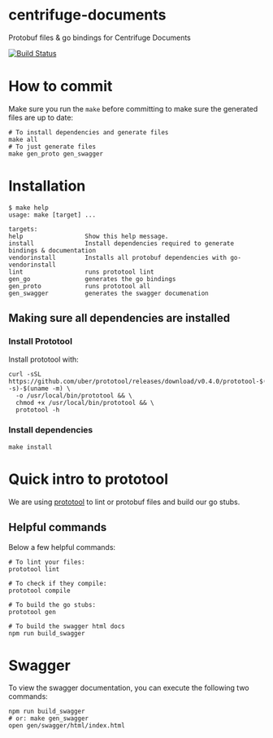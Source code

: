 # centrifuge-documents
Protobuf files &amp; go bindings for Centrifuge Documents

[![Build Status](https://travis-ci.com/CentrifugeInc/centrifuge-protobufs.svg?token=Sbf68xBZUZLMB3kGTKcX&branch=master)](https://travis-ci.com/CentrifugeInc/centrifuge-protobufs)


# How to commit
Make sure you run the `make` before committing to make sure the generated files are up to date:

```bash,
# To install dependencies and generate files
make all
# To just generate files
make gen_proto gen_swagger
```

# Installation

```
$ make help
usage: make [target] ...

targets:
help                 Show this help message.
install              Install dependencies required to generate bindings & documentation
vendorinstall        Installs all protobuf dependencies with go-vendorinstall
lint                 runs prototool lint
gen_go               generates the go bindings
gen_proto            runs prototool all
gen_swagger          generates the swagger documenation
```
## Making sure all dependencies are installed
### Install Prototool
Install prototool with:

```
curl -sSL https://github.com/uber/prototool/releases/download/v0.4.0/prototool-$(uname -s)-$(uname -m) \
  -o /usr/local/bin/prototool && \
  chmod +x /usr/local/bin/prototool && \
  prototool -h
```

### Install dependencies
```
make install
```

# Quick intro to prototool
We are using [prototool](https://github.com/uber/prototool) to lint or protobuf
files and build our go stubs.

## Helpful commands

Below a few helpful commands:

```
# To lint your files:
prototool lint

# To check if they compile:
prototool compile

# To build the go stubs:
prototool gen

# To build the swagger html docs
npm run build_swagger

```

# Swagger
To view the swagger documentation, you can execute the following two commands:

```bash,
npm run build_swagger
# or: make gen_swagger
open gen/swagger/html/index.html
```


